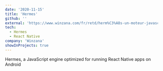 ```yaml
---
date: '2020-11-15'
title: 'Hermes'
github: ''
external: 'https://www.winzana.com/fr/retd/herm%C3%A8s-un-moteur-javascript-optimis%C3%A9-pour-faire-tourner-react-native-sur-android'
tech:
  - Hermes
  - React Native
company: 'Winzana'
showInProjects: true
---
```


Hermes, a JavaScript engine optimized for running React Native apps on Android
